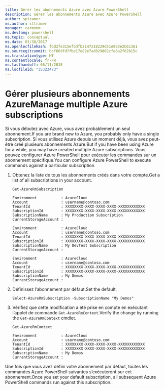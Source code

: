 ```yaml
---
title: Gérer les abonnements Azure avec Azure PowerShell
description: Gérer les abonnements Azure avec Azure PowerShell
author: sptramer
ms.author: sttramer
manager: carmonm
ms.devlang: powershell
ms.topic: conceptual
ms.date: 03/30/2017
ms.openlocfilehash: fbd2fe315efbdfb2147218229d51e983e2b61361
ms.sourcegitcommit: bcf80dfd7fbe17e82e7ad029802cfe8a2f02b15c
ms.translationtype: HT
ms.contentlocale: fr-FR
ms.lasthandoff: 06/11/2018
ms.locfileid: "35323473"
---
```

# <a name="manage-multiple-azure-subscriptions"></a><span data-ttu-id="64f86-103">Gérer plusieurs abonnements Azure</span><span class="sxs-lookup"><span data-stu-id="64f86-103">Manage multiple Azure subscriptions</span></span>

<span data-ttu-id="64f86-104">Si vous débutez avec Azure, vous avez probablement un seul abonnement.</span><span class="sxs-lookup"><span data-stu-id="64f86-104">If you are brand new to Azure, you probably only have a single subscription.</span></span> <span data-ttu-id="64f86-105">Si vous utilisez Azure depuis un moment déjà, vous avez peut-être créé plusieurs abonnements Azure.</span><span class="sxs-lookup"><span data-stu-id="64f86-105">But if you have been using Azure for a while, you may have created multiple Azure subscriptions.</span></span> <span data-ttu-id="64f86-106">Vous pouvez configurer Azure PowerShell pour exécuter les commandes sur un abonnement spécifique.</span><span class="sxs-lookup"><span data-stu-id="64f86-106">You can configure Azure PowerShell to execute commands against a particular subscription.</span></span>

1. <span data-ttu-id="64f86-107">Obtenez la liste de tous les abonnements créés dans votre compte.</span><span class="sxs-lookup"><span data-stu-id="64f86-107">Get a list of all subscriptions in your account.</span></span>

    ```azurepowershell-interactive
    Get-AzureRmSubscription
    ```

    ```output
    Environment           : AzureCloud
    Account               : username@contoso.com
    TenantId              : XXXXXXXX-XXXX-XXXX-XXXX-XXXXXXXXXXXX
    SubscriptionId        : XXXXXXXX-XXXX-XXXX-XXXX-XXXXXXXXXXXX
    SubscriptionName      : My Production Subscription
    CurrentStorageAccount :

    Environment           : AzureCloud
    Account               : username@contoso.com
    TenantId              : XXXXXXXX-XXXX-XXXX-XXXX-XXXXXXXXXXXX
    SubscriptionId        : XXXXXXXX-XXXX-XXXX-XXXX-XXXXXXXXXXXX
    SubscriptionName      : My DevTest Subscription
    CurrentStorageAccount :

    Environment           : AzureCloud
    Account               : username@contoso.com
    TenantId              : XXXXXXXX-XXXX-XXXX-XXXX-XXXXXXXXXXXX
    SubscriptionId        : XXXXXXXX-XXXX-XXXX-XXXX-XXXXXXXXXXXX
    SubscriptionName      : My Demos
    CurrentStorageAccount :
    ```

2. <span data-ttu-id="64f86-108">Définissez l’abonnement par défaut.</span><span class="sxs-lookup"><span data-stu-id="64f86-108">Set the default.</span></span>

    ```azurepowershell-interactive
    Select-AzureRmSubscription -SubscriptionName "My Demos"
    ```

3. <span data-ttu-id="64f86-109">Vérifiez que cette modification a été prise en compte en exécutant l’applet de commande `Get-AzureRmContext`.</span><span class="sxs-lookup"><span data-stu-id="64f86-109">Verify the change by running the `Get-AzureRmContext` cmdlet.</span></span>

    ```azurepowershell-interactive
    Get-AzureRmContext
    ```

    ```output
    Environment           : AzureCloud
    Account               : username@contoso.com
    TenantId              : XXXXXXXX-XXXX-XXXX-XXXX-XXXXXXXXXXXX
    SubscriptionId        : XXXXXXXX-XXXX-XXXX-XXXX-XXXXXXXXXXXX
    SubscriptionName      : My Demos
    CurrentStorageAccount :
    ```

<span data-ttu-id="64f86-110">Une fois que vous avez défini votre abonnement par défaut, toutes les commandes Azure PowerShell suivantes s’exécuteront sur cet abonnement.</span><span class="sxs-lookup"><span data-stu-id="64f86-110">Once you set your default subscription, all subsequent Azure PowerShell commands run against this subscription.</span></span>
